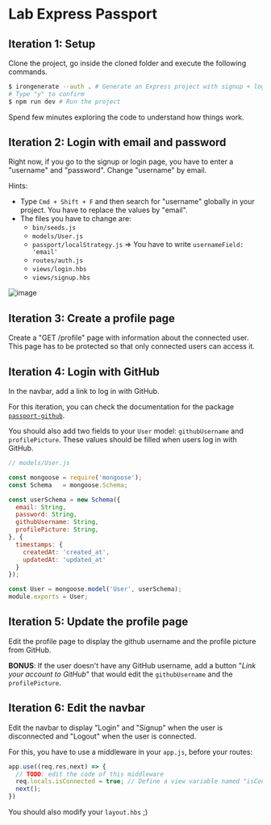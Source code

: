 # Lab Express Passport

## Iteration 1: Setup

Clone the project, go inside the cloned folder and execute the following commands.

```sh
$ irongenerate --auth . # Generate an Express project with signup + login configured in the current folder
# Type "y" to confirm
$ npm run dev # Run the project
```

Spend few minutes exploring the code to understand how things work.


## Iteration 2: Login with email and password

Right now, if you go to the signup or login page, you have to enter a "username" and "password". Change "username" by email.

Hints:
- Type `Cmd + Shift + F` and then search for "username" globally in your project. You have to replace the values by "email".
- The files you have to change are:
  - `bin/seeds.js`
  - `models/User.js`
  - `passport/localStrategy.js` => You have to write `usernameField: 'email'`
  - `routes/auth.js`
  - `views/login.hbs`
  - `views/signup.hbs`
  
![image](https://user-images.githubusercontent.com/5306791/60470897-1aac4d00-9c5a-11e9-82b6-a6fca0be5d7e.png)

  
  
## Iteration 3: Create a profile page
  
Create a "GET /profile" page with information about the connected user. This page has to be protected so that only connected users can access it.

## Iteration 4: Login with GitHub

In the navbar, add a link to log in with GitHub.

For this iteration, you can check the documentation for the package [`passport-github`](http://www.passportjs.org/packages/passport-github/).

You should also add two fields to your `User` model: `githubUsername` and `profilePicture`. These values should be filled when users log in with GitHub.

```js
// models/User.js

const mongoose = require('mongoose');
const Schema   = mongoose.Schema;

const userSchema = new Schema({
  email: String,
  password: String,
  githubUsername: String,
  profilePicture: String, 
}, {
  timestamps: {
    createdAt: 'created_at',
    updatedAt: 'updated_at'
  }
});

const User = mongoose.model('User', userSchema);
module.exports = User;
```

## Iteration 5: Update the profile page

Edit the profile page to display the github username and the profile picture from GitHub.

**BONUS**: If the user doesn't have any GitHub username, add a button "*Link your account to GitHub*" that would edit the `githubUsername` and the `profilePicture`.


## Iteration 6: Edit the navbar

Edit the navbar to display "Login" and "Signup" when the user is disconnected and "Logout" when the user is connected.

For this, you have to use a middleware in your `app.js`, before your routes:
```js
app.use((req,res,next) => {
  // TODO: edit the code of this middleware
  req.locals.isConnected = true; // Define a view variable named "isConnected" with the value "true"
  next();
})
```

You should also modify your `layout.hbs` ;)
